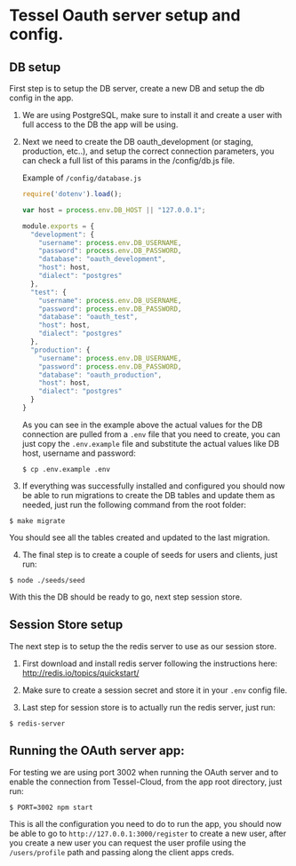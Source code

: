 # Tessel Oauth server setup and config.
## DB setup

First step is to setup the DB server, create a new DB and setup the db
config in the app.

1. We are using PostgreSQL, make sure to install it and create a
   user with full access to the DB the app will be using.

2. Next we need to create the DB oauth_development (or staging,
   production, etc..), and setup the correct connection parameters, you
   can check a full list of this params in the /config/db.js file.

   Example of `/config/database.js`

   ```javascript
   require('dotenv').load();

   var host = process.env.DB_HOST || "127.0.0.1";

   module.exports = {
     "development": {
       "username": process.env.DB_USERNAME,
       "password": process.env.DB_PASSWORD,
       "database": "oauth_development",
       "host": host,
       "dialect": "postgres"
     },
     "test": {
       "username": process.env.DB_USERNAME,
       "password": process.env.DB_PASSWORD,
       "database": "oauth_test",
       "host": host,
       "dialect": "postgres"
     },
     "production": {
       "username": process.env.DB_USERNAME,
       "password": process.env.DB_PASSWORD,
       "database": "oauth_production",
       "host": host,
       "dialect": "postgres"
     }
   }
   ```

   As you can see in the example above the actual values for the DB
   connection are pulled from a `.env` file that you need to create, you
   can just copy the `.env.example` file and substitute the actual values
   like DB host, username and password:

   ```
   $ cp .env.example .env
   ```

3. If everything was successfully installed and configured you should
   now be able to run migrations to create the DB tables and update them
   as needed, just run the following command from the root folder:

```
$ make migrate
```

You should see all the tables created and updated to the last migration.

4. The final step is to create a couple of seeds for users and clients,
   just run:

```
$ node ./seeds/seed
```

With this the DB should be ready to go, next step session store.

## Session Store setup

The next step is to setup the the redis server to use as our session
store.

1. First download and install redis server following the instructions
   here: http://redis.io/topics/quickstart/

2. Make sure to create a session secret and store it in  your `.env`
   config file.

3. Last step for session store is to actually run the redis server, just
   run:

```
$ redis-server
```

## Running the OAuth server app:

For testing we are using port 3002 when running the OAuth server and to
enable the connection from Tessel-Cloud, from the app root directory, just run:

```
$ PORT=3002 npm start
```

This is all the configuration you need to do to run the app, you should
now be able to go to `http://127.0.0.1:3000/register` to create a new
user, after you create a new user you can request the user profile using
the `/users/profile` path and passing along the client apps creds.
